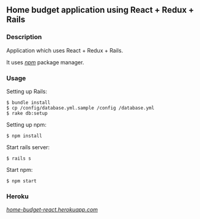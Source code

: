 ## Home budget application using React + Redux + Rails

### Description
Application which uses React + Redux + Rails.

It uses [*npm*](https://www.npmjs.com/) package manager.

### Usage
Setting up Rails:
```
$ bundle install
$ cp /config/database.yml.sample /config /database.yml
$ rake db:setup
```
Setting up npm:
```
$ npm install
```

Start rails server:
```
$ rails s
```
Start npm:
```
$ npm start
```

### Heroku
[*home-budget-react.herokuapp.com*](https://home-budget-react.herokuapp.com)
